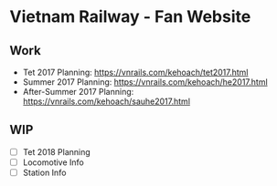# Vietnam Railway - Fan Website

## Work

- Tet 2017 Planning: https://vnrails.com/kehoach/tet2017.html
- Summer 2017 Planning: https://vnrails.com/kehoach/he2017.html
- After-Summer 2017 Planning: https://vnrails.com/kehoach/sauhe2017.html

## WIP

-[ ] Tet 2018 Planning
-[ ] Locomotive Info
-[ ] Station Info
